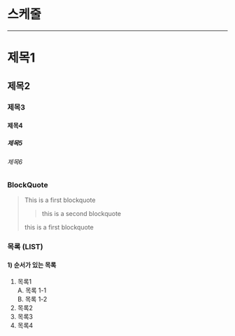 # 스케줄

---
# 제목1
## 제목2
### 제목3
#### 제목4
##### 제목5
###### 제목6

### BlockQuote

> This is a first blockquote
>
> > this is a second blockquote
>
> this is a first blockquote

### 목록 (LIST)
#### 1) 순서가 있는 목록

1. 목록1  
   A. 목록 1-1  
   B. 목록 1-2     
2. 목록2
3. 목록3
4. 목록4

